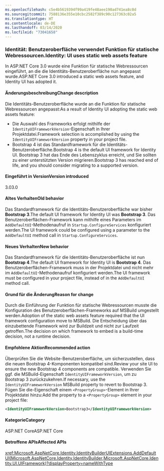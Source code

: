 ```yaml
---
ms.openlocfilehash: c5e4b5619394f99a419fe48aee190ad741ea8c0d
ms.sourcegitcommit: 7588136e355e10cbc2582f389c90c127363c02a5
ms.translationtype: HT
ms.contentlocale: de-DE
ms.lasthandoff: 03/14/2020
ms.locfileid: "73041658"
---
```

### <a name="identity-ui-uses-static-web-assets-feature"></a><span data-ttu-id="12e0b-101">Identität: Benutzeroberfläche verwendet Funktion für statische Webressourcen.</span><span class="sxs-lookup"><span data-stu-id="12e0b-101">Identity: UI uses static web assets feature</span></span>

<span data-ttu-id="12e0b-102">In ASP.NET Core 3.0 wurde eine Funktion für statische Webressourcen eingeführt, an die die Identitäts-Benutzeroberfläche nun angepasst wurde.</span><span class="sxs-lookup"><span data-stu-id="12e0b-102">ASP.NET Core 3.0 introduced a static web assets feature, and Identity UI has adopted it.</span></span>

#### <a name="change-description"></a><span data-ttu-id="12e0b-103">Änderungsbeschreibung</span><span class="sxs-lookup"><span data-stu-id="12e0b-103">Change description</span></span>

<span data-ttu-id="12e0b-104">Die Identitäts-Benutzeroberfläche wurde an die Funktion für statische Webressourcen angepasst:</span><span class="sxs-lookup"><span data-stu-id="12e0b-104">As a result of Identity UI adopting the static web assets feature:</span></span>

- <span data-ttu-id="12e0b-105">Die Auswahl des Frameworks erfolgt mithilfe der `IdentityUIFrameworkVersion`-Eigenschaft in Ihrer Projektdatei.</span><span class="sxs-lookup"><span data-stu-id="12e0b-105">Framework selection is accomplished by using the `IdentityUIFrameworkVersion` property in your project file.</span></span>
- <span data-ttu-id="12e0b-106">Bootstrap 4 ist das Standardframework für die Identitäts-Benutzeroberfläche.</span><span class="sxs-lookup"><span data-stu-id="12e0b-106">Bootstrap 4 is the default UI framework for Identity UI.</span></span> <span data-ttu-id="12e0b-107">Bootstrap 3 hat das Ende des Lebenszyklus erreicht, und Sie sollten zu einer unterstützten Version migrieren.</span><span class="sxs-lookup"><span data-stu-id="12e0b-107">Bootstrap 3 has reached end of life, and you should consider migrating to a supported version.</span></span>

#### <a name="version-introduced"></a><span data-ttu-id="12e0b-108">Eingeführt in Version</span><span class="sxs-lookup"><span data-stu-id="12e0b-108">Version introduced</span></span>

<span data-ttu-id="12e0b-109">3.0</span><span class="sxs-lookup"><span data-stu-id="12e0b-109">3.0</span></span>

#### <a name="old-behavior"></a><span data-ttu-id="12e0b-110">Altes Verhalten</span><span class="sxs-lookup"><span data-stu-id="12e0b-110">Old behavior</span></span>

<span data-ttu-id="12e0b-111">Das Standardframework für die Identitäts-Benutzeroberfläche war bisher **Bootstrap 3**.</span><span class="sxs-lookup"><span data-stu-id="12e0b-111">The default UI framework for Identity UI was **Bootstrap 3**.</span></span> <span data-ttu-id="12e0b-112">Das Benutzeroberflächen-Framework kann mithilfe eines Parameters im `AddDefaultUI`-Methodenaufruf in `Startup.ConfigureServices` konfiguriert werden.</span><span class="sxs-lookup"><span data-stu-id="12e0b-112">The UI framework could be configured using a parameter to the `AddDefaultUI` method call in `Startup.ConfigureServices`.</span></span>

#### <a name="new-behavior"></a><span data-ttu-id="12e0b-113">Neues Verhalten</span><span class="sxs-lookup"><span data-stu-id="12e0b-113">New behavior</span></span>

<span data-ttu-id="12e0b-114">Das Standardframework für die Identitäts-Benutzeroberfläche ist nun **Bootstrap 4**.</span><span class="sxs-lookup"><span data-stu-id="12e0b-114">The default UI framework for Identity UI is **Bootstrap 4**.</span></span> <span data-ttu-id="12e0b-115">Das Benutzeroberflächen-Framework muss in der Projektdatei und nicht mehr im `AddDefaultUI`-Methodenaufruf konfiguriert werden.</span><span class="sxs-lookup"><span data-stu-id="12e0b-115">The UI framework must be configured in your project file, instead of in the `AddDefaultUI` method call.</span></span>

#### <a name="reason-for-change"></a><span data-ttu-id="12e0b-116">Grund für die Änderung</span><span class="sxs-lookup"><span data-stu-id="12e0b-116">Reason for change</span></span>

<span data-ttu-id="12e0b-117">Durch die Einführung der Funktion für statische Webressourcen musste die Konfiguration des Benutzeroberflächen-Frameworks auf MSBuild umgestellt werden.</span><span class="sxs-lookup"><span data-stu-id="12e0b-117">Adoption of the static web assets feature required that the UI framework configuration move to MSBuild.</span></span> <span data-ttu-id="12e0b-118">Die Entscheidung über das einzubettende Framework wird zur Buildzeit und nicht zur Laufzeit getroffen.</span><span class="sxs-lookup"><span data-stu-id="12e0b-118">The decision on which framework to embed is a build-time decision, not a runtime decision.</span></span>

#### <a name="recommended-action"></a><span data-ttu-id="12e0b-119">Empfohlene Aktion</span><span class="sxs-lookup"><span data-stu-id="12e0b-119">Recommended action</span></span>

<span data-ttu-id="12e0b-120">Überprüfen Sie die Website-Benutzeroberfläche, um sicherzustellen, dass die neuen Bootstrap 4-Komponenten kompatibel sind.</span><span class="sxs-lookup"><span data-stu-id="12e0b-120">Review your site UI to ensure the new Bootstrap 4 components are compatible.</span></span> <span data-ttu-id="12e0b-121">Verwenden Sie ggf. die MSBuild-Eigenschaft `IdentityUIFrameworkVersion`, um zu Bootstrap 3 zurückzukehren.</span><span class="sxs-lookup"><span data-stu-id="12e0b-121">If necessary, use the `IdentityUIFrameworkVersion` MSBuild property to revert to Bootstrap 3.</span></span> <span data-ttu-id="12e0b-122">Fügen Sie die-Eigenschaft einem `<PropertyGroup>`-Element in Ihrer Projektdatei hinzu:</span><span class="sxs-lookup"><span data-stu-id="12e0b-122">Add the property to a `<PropertyGroup>` element in your project file:</span></span>

```xml
<IdentityUIFrameworkVersion>Bootstrap3</IdentityUIFrameworkVersion>
```

#### <a name="category"></a><span data-ttu-id="12e0b-123">Kategorie</span><span class="sxs-lookup"><span data-stu-id="12e0b-123">Category</span></span>

<span data-ttu-id="12e0b-124">ASP.NET Core</span><span class="sxs-lookup"><span data-stu-id="12e0b-124">ASP.NET Core</span></span>

#### <a name="affected-apis"></a><span data-ttu-id="12e0b-125">Betroffene APIs</span><span class="sxs-lookup"><span data-stu-id="12e0b-125">Affected APIs</span></span>

<xref:Microsoft.AspNetCore.Identity.IdentityBuilderUIExtensions.AddDefaultUI(Microsoft.AspNetCore.Identity.IdentityBuilder,Microsoft.AspNetCore.Identity.UI.UIFramework)?displayProperty=nameWithType>

<!-- 

#### Affected APIs

`M:Microsoft.AspNetCore.Identity.IdentityBuilderUIExtensions.AddDefaultUI(Microsoft.AspNetCore.Identity.IdentityBuilder,Microsoft.AspNetCore.Identity.UI.UIFramework)`

-->
